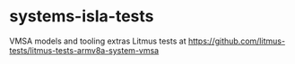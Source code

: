 # systems-isla-tests

VMSA models and tooling extras
Litmus tests at https://github.com/litmus-tests/litmus-tests-armv8a-system-vmsa